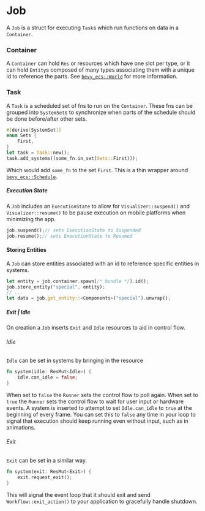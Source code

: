 # Job 

A `Job` is a struct for executing `Task`s which run functions on data in a `Container`. 

### Container
A `Container` can hold `Res` or resources which have one slot per type, or it can hold
`Entity`s composed of many types associating them with a unique id to reference the parts.
See [`bevy_ecs::World`]() for more information.
### Task
A `Task` is a scheduled set of fns to run on the `Container`. These fns can be grouped into `SystemSet`s to
synchronize when parts of the schedule should be done before/after other sets.
```rust
#[derive(SystemSet)]
enum Sets {
    First,
}
let task = Task::new();
task.add_systems((some_fn.in_set(Sets::First)));
```
Which would add `some_fn` to the set `First`. 
This is a thin wrapper around [`bevy_ecs::Schedule`](https://docs.rs/bevy/latest/bevy/ecs/prelude/struct.Schedule.html).
##### Execution State 
A `Job` includes an `ExecutionState` to allow for `Visualizer::suspend()` and `Visualizer::resume()` to be pause execution on
mobile platforms when minimizing the app. 
```rust
job.suspend();// sets ExecutionState to Suspended
job.resume();// sets ExecutionState to Resumed
```

#### Storing Entities

A `Job` can store entities associated with an id to reference specific entities in systems.
```rust
let entity = job.container.spawn(/* bundle */).id();
job.store_entity("special", entity); 
// ...
let data = job.get_entity::<Components>("special").unwrap();
```

##### Exit | Idle

On creation a `Job` inserts `Exit` and `Idle` resources to aid in control flow.
###### Idle 
`Idle` can be set in systems by bringing in the resource
```rust
fn system(idle: ResMut<Idle>) {
    idle.can_idle = false;
}
```
When set to `false` the `Runner` sets the control flow to poll again.
When set to `true` the `Runner` sets the control flow to wait for user input 
or hardware events. A system is inserted to attempt to set `Idle.can_idle` to `true`
at the beginning of every frame. You can set this to `false` any time in your loop to 
signal that execution should keep running even without input, such as in animations.
###### Exit
`Exit` can be set in a similar way.
```rust
fn system(exit: ResMut<Exit>) {
    exit.request_exit();
}
```
This will signal the event loop that it should exit and send `Workflow::exit_action()` to 
your application to gracefully handle shutdown.
